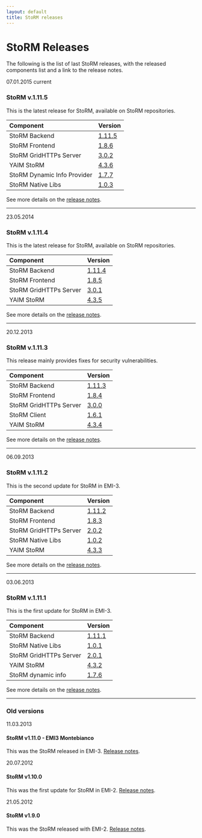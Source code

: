 ```yaml
---
layout: default
title: StoRM releases
---
```


# StoRM Releases

The following is the list of last StoRM releases, with the released components list and a link to the release notes.

<span class="label" style="margin-top: -20px;">07.01.2015</span> <span class="label label-info" style="margin-top: -20px;">current</span>
### StoRM v.1.11.5

This is the latest release for StoRM, available on StoRM repositories.

| Component			   | Version	|
|:---------------------|:-----------|
|StoRM Backend         |[1.11.5]({{site.baseurl}}/release-notes/storm-backend-server/1.11.5/)|
|StoRM Frontend        |[1.8.6]({{site.baseurl}}/release-notes/storm-frontend-server/1.8.6/)|
|StoRM GridHTTPs Server|[3.0.2]({{site.baseurl}}/release-notes/storm-gridhttps-server/3.0.2/)|
|YAIM StoRM            |[4.3.6]({{site.baseurl}}/release-notes/yaim-storm/4.3.6/)|
|StoRM Dynamic Info Provider |[1.7.7]({{site.baseurl}}/release-notes/storm-dynamic-info-provider/1.7.7/)|
|StoRM Native Libs	   |[1.0.3]({{site.baseurl}}/release-notes/storm-native-libs/1.0.3/)|

See more details on the [release notes]({{site.baseurl}}/release-notes/StoRM-v1.11.5.html).

___

<span class="label" style="margin-top: -20px;">23.05.2014</span>
### StoRM v.1.11.4

This is the latest release for StoRM, available on StoRM repositories.

| Component			   | Version	|
|:---------------------|:-----------|
|StoRM Backend         |[1.11.4]({{site.baseurl}}/release-notes/storm-backend-server/1.11.4/)|
|StoRM Frontend        |[1.8.5]({{site.baseurl}}/release-notes/storm-frontend-server/1.8.5/)|
|StoRM GridHTTPs Server|[3.0.1]({{site.baseurl}}/release-notes/storm-gridhttps-server/3.0.1/)|
|YAIM StoRM            |[4.3.5]({{site.baseurl}}/release-notes/yaim-storm/4.3.5/)|

See more details on the [release notes]({{site.baseurl}}/release-notes/StoRM-v1.11.4.html).

___

<span class="label" style="margin-top: -20px;">20.12.2013</span>
### StoRM v.1.11.3

This release mainly provides fixes for security vulnerabilities.

| Component			   | Version	|
|:---------------------|:-----------|
|StoRM Backend 		   |[1.11.3]({{site.baseurl}}/release-notes/storm-backend-server/1.11.3/)|
|StoRM Frontend		   |[1.8.4]({{site.baseurl}}/release-notes/storm-frontend-server/1.8.4/)|
|StoRM GridHTTPs Server|[3.0.0]({{site.baseurl}}/release-notes/storm-gridhttps-server/3.0.0/)|
|StoRM Client		   |[1.6.1]({{site.baseurl}}/release-notes/storm-srm-client/1.6.1/)|
|YAIM StoRM			   |[4.3.4]({{site.baseurl}}/release-notes/yaim-storm/4.3.4/)|

See more details on the [release notes]({{site.baseurl}}/release-notes/StoRM-v1.11.3.html).

___

<span class="label" style="margin-top: -20px;">06.09.2013</span>
### StoRM v.1.11.2

This is the second update for StoRM in EMI-3.

| Component			   | Version	|
|:---------------------|:-----------|
|StoRM Backend 		   |[1.11.2]({{site.baseurl}}/release-notes/storm-backend-server/1.11.2/)|
|StoRM Frontend		   |[1.8.3]({{site.baseurl}}/release-notes/storm-frontend-server/1.8.3/)|
|StoRM GridHTTPs Server|[2.0.2]({{site.baseurl}}/release-notes/storm-gridhttps-server/2.0.2/)|
|StoRM Native Libs	   |[1.0.2]({{site.baseurl}}/release-notes/storm-native-libs/1.0.2/)|
|YAIM StoRM			   |[4.3.3]({{site.baseurl}}/release-notes/yaim-storm/4.3.3/)|

See more details on the [release notes]({{site.baseurl}}/release-notes/StoRM-v1.11.2.html).

___

<span class="label" style="margin-top: -20px;">03.06.2013</span>
### StoRM v.1.11.1


This is the first update for StoRM in EMI-3.

| Component			    | Version	|
|:----------------------|:----------|
|StoRM Backend 		    |[1.11.1]({{site.baseurl}}/release-notes/storm-backend-server/1.11.1/)|
|StoRM Native Libs	    |[1.0.1]({{site.baseurl}}/release-notes/storm-native-libs/1.0.1/)|
|StoRM GridHTTPs Server	|[2.0.1]({{site.baseurl}}/release-notes/storm-gridhttps-server/2.0.1/)|
|YAIM StoRM			    |[4.3.2]({{site.baseurl}}/release-notes/yaim-storm/4.3.2/)|
|StoRM dynamic info     |[1.7.6]({{site.baseurl}}/release-notes/storm-dynamic-info-provider/1.7.6/)|

See more details on the [release notes]({{site.baseurl}}/release-notes/StoRM-v1.11.1.html).

___

### Old versions

<span class="label" style="margin-top: -20px;">11.03.2013</span>
#### StoRM v1.11.0 - EMI3 Montebianco 
This was the StoRM released in EMI-3. [Release notes](http://www.eu-emi.eu/releases/emi-3-montebianco/products/-/asset_publisher/5dKm/content/storm-se-2).

<span class="label" style="margin-top: -20px;">20.07.2012</span>
#### StoRM v1.10.0
This was the first update for StoRM in EMI-2. [Release notes](http://www.eu-emi.eu/emi-2-matterhorn/updates/-/asset_publisher/9AgN/content/update-1-20-07-2012#StoRM_SE_v_1_10_0_task_30816).

<span class="label" style="margin-top: -20px;">21.05.2012</span>
#### StoRM v1.9.0 
This was the StoRM released with EMI-2. [Release notes](http://www.eu-emi.eu/emi-2-matterhorn-products/-/asset_publisher/B4Rk/content/storm-se-1).


 
